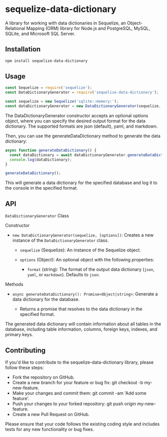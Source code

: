 # sequelize-data-dictionary

A library for working with data dictionaries in Sequelize, an Object-Relational Mapping (ORM) library for Node.js and PostgreSQL, MySQL, SQLite, and Microsoft SQL Server.

## Installation

```bash
npm install sequelize-data-dictionary
```

## Usage

```js
const Sequelize = require('sequelize');
const DataDictionaryGenerator = require('sequelize-data-dictionary');

const sequelize = new Sequelize('sqlite::memory:');
const dataDictionaryGenerator = new DataDictionaryGenerator(sequelize, { format: 'json' });
```

The DataDictionaryGenerator constructor accepts an optional options object, where you can specify the desired output format for the data dictionary. The supported formats are json (default), yaml, and markdown.

Then, you can use the generateDataDictionary method to generate the data dictionary:

```js
async function generateDataDictionary() {
  const dataDictionary = await dataDictionaryGenerator.generateDataDictionary();
  console.log(dataDictionary);
}

generateDataDictionary();
```

This will generate a data dictionary for the specified database and log it to the console in the specified format.

## API
``DataDictionaryGenerator`` Class

Constructor
- ``new DataDictionaryGenerator(sequelize, [options])``: Creates a new instance of the ``DataDictionaryGenerator`` class.

    - `sequelize` (Sequelize): An instance of the Sequelize object.
    - `options` (Object): An optional object with the following properties:
    
        -  `format` (string): The format of the output data dictionary (`json`, `yaml`, or `markdown`). Defaults to `json`.
    
Methods

- `async generateDataDictionary(): Promise<Object|string>`: Generate a data dictionary for the database.
    
    - Returns a promise that resolves to the data dictionary in the specified format.

The generated data dictionary will contain information about all tables in the database, including table information, columns, foreign keys, indexes, and primary keys.

## Contributing

If you'd like to contribute to the sequelize-data-dictionary library, please follow these steps:

- Fork the repository on GitHub.
- Create a new branch for your feature or bug fix: git checkout -b my-new-feature.
- Make your changes and commit them: git commit -am 'Add some feature'.
- Push your changes to your forked repository: git push origin my-new-feature.
- Create a new Pull Request on GitHub.

Please ensure that your code follows the existing coding style and includes tests for any new functionality or bug fixes.